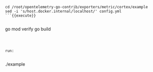 
``` 
cd /root/opentelemetry-go-contrib/exporters/metric/cortex/example
sed -i 's/host.docker.internal/localhost/' config.yml
```{{execute}}


``` 
go mod verify
go build
```{{execute}}



run:


``` 
 ./example 
```{{execute}}


